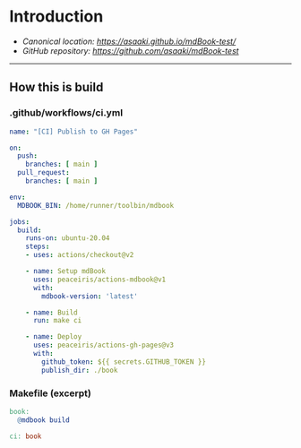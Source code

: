 # Introduction

- _Canonical location: <https://asaaki.github.io/mdBook-test/>_
- _GitHub repository: <https://github.com/asaaki/mdBook-test>_

---

## How this is build

### .github/workflows/ci.yml

```yml
name: "[CI] Publish to GH Pages"

on:
  push:
    branches: [ main ]
  pull_request:
    branches: [ main ]

env:
  MDBOOK_BIN: /home/runner/toolbin/mdbook

jobs:
  build:
    runs-on: ubuntu-20.04
    steps:
    - uses: actions/checkout@v2

    - name: Setup mdBook
      uses: peaceiris/actions-mdbook@v1
      with:
        mdbook-version: 'latest'

    - name: Build
      run: make ci

    - name: Deploy
      uses: peaceiris/actions-gh-pages@v3
      with:
        github_token: ${{ secrets.GITHUB_TOKEN }}
        publish_dir: ./book

```

### Makefile (excerpt)

```makefile
book:
  @mdbook build

ci: book
```
